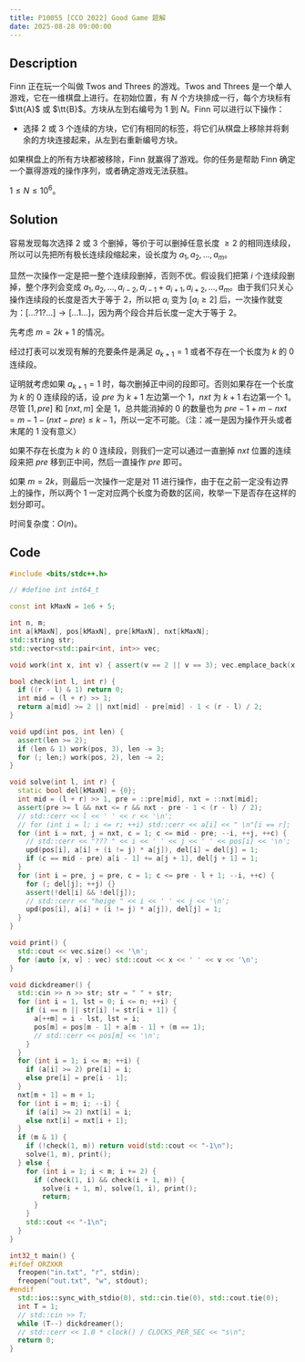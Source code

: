 ```yaml
---
title: P10055 [CCO 2022] Good Game 题解
date: 2025-08-28 09:00:00
---
```


## Description

Finn 正在玩一个叫做 Twos and Threes 的游戏。Twos and Threes 是一个单人游戏，它在一维棋盘上进行。在初始位置，有 $N$ 个方块排成一行，每个方块标有 $\tt{A}$ 或 $\tt{B}$。方块从左到右编号为 $1$ 到 $N$。Finn 可以进行以下操作：

- 选择 $2$ 或 $3$ 个连续的方块，它们有相同的标签，将它们从棋盘上移除并将剩余的方块连接起来，从左到右重新编号方块。

如果棋盘上的所有方块都被移除，Finn 就赢得了游戏。你的任务是帮助 Finn 确定一个赢得游戏的操作序列，或者确定游戏无法获胜。

$1 \leq N \leq 10^6$。

## Solution

容易发现每次选择 $2$ 或 $3$ 个删掉，等价于可以删掉任意长度 $\geq 2$ 的相同连续段，所以可以先把所有极长连续段缩起来，设长度为 $a_1,a_2,\ldots,a_m$。

显然一次操作一定是把一整个连续段删掉，否则不优。假设我们把第 $i$ 个连续段删掉，整个序列会变成 $a_1,a_2,\ldots,a_{i-2},a_{i-1}+a_{i+1},a_{i+2},\ldots,a_m$。由于我们只关心操作连续段的长度是否大于等于 $2$，所以把 $a_i$ 变为 $[a_i\geq 2]$ 后，一次操作就变为：$[...?1?...]\to [...1...]$，因为两个段合并后长度一定大于等于 $2$。

先考虑 $m=2k+1$ 的情况。

经过打表可以发现有解的充要条件是满足 $a_{k+1}=1$ 或者不存在一个长度为 $k$ 的 $0$ 连续段。

证明就考虑如果 $a_{k+1}=1$ 时，每次删掉正中间的段即可。否则如果存在一个长度为 $k$ 的 $0$ 连续段的话，设 $pre$ 为 $k+1$ 左边第一个 $1$，$nxt$ 为 $k+1$ 右边第一个 $1$。尽管 $[1,pre]$ 和 $[nxt,m]$ 全是 $1$，总共能消掉的 $0$ 的数量也为 $pre-1+m-nxt=m-1-(nxt-pre)\leq k-1$，所以一定不可能。（注：减一是因为操作开头或者末尾的 $1$ 没有意义）

如果不存在长度为 $k$ 的 $0$ 连续段，则我们一定可以通过一直删掉 $nxt$ 位置的连续段来把 $pre$ 移到正中间，然后一直操作 $pre$ 即可。

如果 $m=2k$，则最后一次操作一定是对 $11$ 进行操作，由于在之前一定没有边界上的操作，所以两个 $1$ 一定对应两个长度为奇数的区间，枚举一下是否存在这样的划分即可。

时间复杂度：$O(n)$。

## Code

```cpp
#include <bits/stdc++.h>

// #define int int64_t

const int kMaxN = 1e6 + 5;

int n, m;
int a[kMaxN], pos[kMaxN], pre[kMaxN], nxt[kMaxN];
std::string str;
std::vector<std::pair<int, int>> vec;

void work(int x, int v) { assert(v == 2 || v == 3); vec.emplace_back(x, v); }

bool check(int l, int r) {
  if ((r - l) & 1) return 0;
  int mid = (l + r) >> 1;
  return a[mid] >= 2 || nxt[mid] - pre[mid] - 1 < (r - l) / 2;
}

void upd(int pos, int len) {
  assert(len >= 2);
  if (len & 1) work(pos, 3), len -= 3;
  for (; len;) work(pos, 2), len -= 2;
}

void solve(int l, int r) {
  static bool del[kMaxN] = {0};
  int mid = (l + r) >> 1, pre = ::pre[mid], nxt = ::nxt[mid];
  assert(pre >= l && nxt <= r && nxt - pre - 1 < (r - l) / 2);
  // std::cerr << l << ' ' << r << '\n';
  // for (int i = l; i <= r; ++i) std::cerr << a[i] << " \n"[i == r];
  for (int i = nxt, j = nxt, c = 1; c <= mid - pre; --i, ++j, ++c) {
    // std::cerr << "??? " << i << ' ' << j << ' ' << pos[i] << '\n';
    upd(pos[i], a[i] + (i != j) * a[j]), del[i] = del[j] = 1;
    if (c == mid - pre) a[i - 1] += a[j + 1], del[j + 1] = 1;
  }
  for (int i = pre, j = pre, c = 1; c <= pre - l + 1; --i, ++c) {
    for (; del[j]; ++j) {}
    assert(!del[i] && !del[j]);
    // std::cerr << "heige " << i << ' ' << j << '\n';
    upd(pos[i], a[i] + (i != j) * a[j]), del[j] = 1;
  }
}

void print() {
  std::cout << vec.size() << '\n';
  for (auto [x, v] : vec) std::cout << x << ' ' << v << '\n';
}

void dickdreamer() {
  std::cin >> n >> str; str = " " + str;
  for (int i = 1, lst = 0; i <= n; ++i) {
    if (i == n || str[i] != str[i + 1]) {
      a[++m] = i - lst, lst = i;
      pos[m] = pos[m - 1] + a[m - 1] + (m == 1);
      // std::cerr << pos[m] << '\n';
    }
  }
  for (int i = 1; i <= m; ++i) {
    if (a[i] >= 2) pre[i] = i;
    else pre[i] = pre[i - 1];
  }
  nxt[m + 1] = m + 1;
  for (int i = m; i; --i) {
    if (a[i] >= 2) nxt[i] = i;
    else nxt[i] = nxt[i + 1];
  }
  if (m & 1) {
    if (!check(1, m)) return void(std::cout << "-1\n");
    solve(1, m), print();
  } else {
    for (int i = 1; i < m; i += 2) {
      if (check(1, i) && check(i + 1, m)) {
        solve(i + 1, m), solve(1, i), print();
        return;
      }
    }
    std::cout << "-1\n";
  }
}

int32_t main() {
#ifdef ORZXKR
  freopen("in.txt", "r", stdin);
  freopen("out.txt", "w", stdout);
#endif
  std::ios::sync_with_stdio(0), std::cin.tie(0), std::cout.tie(0);
  int T = 1;
  // std::cin >> T;
  while (T--) dickdreamer();
  // std::cerr << 1.0 * clock() / CLOCKS_PER_SEC << "s\n";
  return 0;
}
```